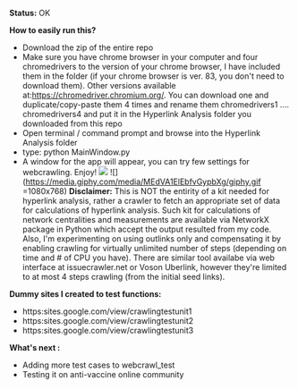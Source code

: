 **Status:** OK

**How to easily run this?** 
- Download the zip of the entire repo
- Make sure you have chrome browser in your computer and four chromedrivers to the version of your chrome browser, I have included them in the folder (if your chrome browser is ver. 83, you don't need to download them). Other versions available at:https://chromedriver.chromium.org/. You can download one and duplicate/copy-paste them 4 times and rename them chromedrivers1 .... chromedrivers4 and put it in the Hyperlink Analysis folder you downloaded from this repo
- Open terminal / command prompt and browse into the Hyperlink Analysis folder
- type: python MainWindow.py 
- A window for the app will appear, you can try few settings for webcrawling. Enjoy! 
![](webcrawl.gif)
![](https://media.giphy.com/media/MEdVA1ElEbfvGypbXg/giphy.gif =1080x768)
**Disclaimer:** This is NOT the entirity of a kit needed for hyperlink analysis, rather a crawler to fetch an appropriate set of data for calculations of hyperlink analysis. Such kit for calculations of network centralities and measurements are available via NetworkX package in Python which accept the output resulted from my code. Also, I'm experimenting on using outlinks only and compensating it by enabling crawling for virtually unlimited number of steps (depending on time and # of CPU you have). There are similar tool availabe via web interface at issuecrawler.net or Voson Uberlink, however they're limited to at most 4 steps crawling (from the initial seed links).

**Dummy sites I created to test functions:**
- https:sites.google.com/view/crawlingtestunit1
- https:sites.google.com/view/crawlingtestunit2
- https:sites.google.com/view/crawlingtestunit3

**What's next :**
- Adding more test cases to webcrawl_test
- Testing it on anti-vaccine online community

